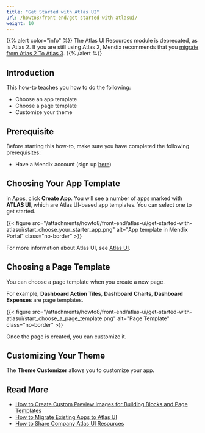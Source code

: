 ```yaml
---
title: "Get Started with Atlas UI"
url: /howto8/front-end/get-started-with-atlasui/
weight: 10
---
```


{{% alert color="info" %}}
The Atlas UI Resources module is deprecated, as is Atlas 2. If you are still using Atlas 2, Mendix recommends that you [migrate from Atlas 2 To Atlas 3](/refguide9/moving-from-atlas-2-to-3/).
{{% /alert %}}

## Introduction

This how-to teaches you how to do the following:

* Choose an app template
* Choose a page template
* Customize your theme

## Prerequisite

Before starting this how-to, make sure you have completed the following prerequisites:

* Have a Mendix account (sign up [here](https://www.mendix.com/try))

## Choosing Your App Template

in [Apps](https://sprintr.home.mendix.com/index.html), click **Create App**. You will see a number of apps marked with **ATLAS UI**, which are Atlas UI-based app templates. You can select one to get started.

{{< figure src="/attachments/howto8/front-end/atlas-ui/get-started-with-atlasui/start_choose_your_starter_app.png" alt="App template in Mendix Portal" class="no-border" >}}

For more information about Atlas UI, see [Atlas UI](/howto8/front-end/atlas-ui/). 

## Choosing a Page Template

You can choose a page template when you create a new page. 

For example, **Dashboard Action Tiles**, **Dashboard Charts**, **Dashboard Expenses** are page templates. 

{{< figure src="/attachments/howto8/front-end/atlas-ui/get-started-with-atlasui/start_choose_a_page_template.png" alt="Page Template" class="no-border" >}}

Once the page is created, you can customize it.

## Customizing Your Theme

The **Theme Customizer** allows you to customize your app.

## Read More

* [How to Create Custom Preview Images for Building Blocks and Page Templates](/howto8/front-end/create-custom-preview-images-for-building-blocks-and-page-templates/)
* [How to Migrate Existing Apps to Atlas UI](/howto8/front-end/migrate-existing-projects-to-atlasui/)
* [How to Share Company Atlas UI Resources](/howto8/front-end/share-company-atlas-ui-resources/)
